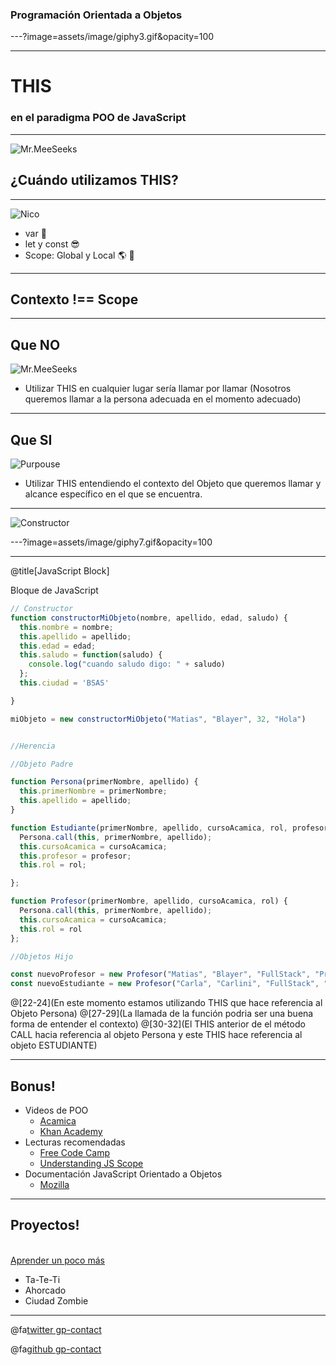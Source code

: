 ### Programación Orientada a Objetos

---?image=assets/image/giphy3.gif&opacity=100

---

# THIS

### en el paradigma POO de JavaScript

---

![Mr.MeeSeeks](https://media1.giphy.com/media/IFbYDFVZFyUak/200w.webp)

## ¿Cuándo utilizamos THIS?

---

![Nico](https://pbs.twimg.com/profile_images/995340838795403264/VhF3DGJH_400x400.jpg)

  + var 💩
  + let y const 😎
  + Scope: Global y Local 🌎 📍

---

## Contexto !== Scope

---

## Que NO

![Mr.MeeSeeks](https://media2.giphy.com/media/XrT2XN8L6yoMg/200w.webp)

- Utilizar THIS en cualquier lugar sería llamar por llamar (Nosotros queremos llamar a la persona adecuada en el momento adecuado)

---
## Que SI

![Purpouse](https://media1.giphy.com/media/ziEGYtWrYAPcc/200w.webp)

- Utilizar THIS entendiendo el contexto del Objeto que queremos llamar y alcance específico en el que se encuentra.

---

![Constructor](https://media0.giphy.com/media/hBd8gzTnevKJq/giphy.gif)

---?image=assets/image/giphy7.gif&opacity=100

---
@title[JavaScript Block]

<p><span class="slide-title">Bloque de JavaScript</span></p>

```javascript
// Constructor
function constructorMiObjeto(nombre, apellido, edad, saludo) {
  this.nombre = nombre;
  this.apellido = apellido;
  this.edad = edad;
  this.saludo = function(saludo) {
    console.log("cuando saludo digo: " + saludo)
  };
  this.ciudad = 'BSAS'

}

miObjeto = new constructorMiObjeto("Matias", "Blayer", 32, "Hola")


//Herencia

//Objeto Padre

function Persona(primerNombre, apellido) {
  this.primerNombre = primerNombre;
  this.apellido = apellido;
}

function Estudiante(primerNombre, apellido, cursoAcamica, rol, profesor) {
  Persona.call(this, primerNombre, apellido);
  this.cursoAcamica = cursoAcamica;
  this.profesor = profesor;
  this.rol = rol;

};

function Profesor(primerNombre, apellido, cursoAcamica, rol) {
  Persona.call(this, primerNombre, apellido);
  this.cursoAcamica = cursoAcamica;
  this.rol = rol
};

//Objetos Hijo

const nuevoProfesor = new Profesor("Matias", "Blayer", "FullStack", "Profesor");
const nuevoEstudiante = new Profesor("Carla", "Carlini", "FullStack", "Alumno", "Matias");

```

@[22-24](En este momento estamos utilizando THIS que hace referencia al Objeto Persona)
@[27-29](La llamada de la función podria ser una buena forma de entender el contexto)
@[30-32](El THIS anterior de el método CALL hacia referencia al objeto Persona y este THIS hace referencia al objeto ESTUDIANTE)

---

## Bonus!

- Videos de POO
  + [Acamica](https://www.acamica.com/clases/8343/javascript-objetos)
  + [Khan Academy](https://es.khanacademy.org/computing/computer-programming/programming/object-oriented/p/challenge-double-rainbow)
- Lecturas recomendadas
  + [Free Code Camp](https://medium.freecodecamp.org/intro-to-object-oriented-programming-oop-with-javascript-made-easy-a317b87d6943)
  + [Understanding JS Scope](https://scotch.io/tutorials/understanding-scope-in-javascript)
- Documentación JavaScript Orientado a Objetos
  + [Mozilla](https://developer.mozilla.org/es/docs/Web/JavaScript/Introducci%C3%B3n_a_JavaScript_orientado_a_objetos)


---

## Proyectos!

<div class="left">
    <i class="fa fa-user-secret fa-5x" aria-hidden="true"> </i><br>
    <a href="https://www.acamica.com/" class="pro-link">
    Aprender un poco más</a>
</div>
<div class="right">
    <ul>
        <li>Ta-Te-Ti</li>
        <li>Ahorcado</li>
        <li>Ciudad Zombie</li>
    </ul>
</div>

---

@fa[twitter gp-contact](@roldanjorgex)

@fa[github gp-contact](jorgeroldan)

